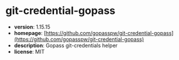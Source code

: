 # git-credential-gopass

- **version**: 1.15.15
- **homepage**: [https://github.com/gopasspw/git-credential-gopass](https://github.com/gopasspw/git-credential-gopass)
- **description**: Gopass git-credentials helper
- **license**: MIT

